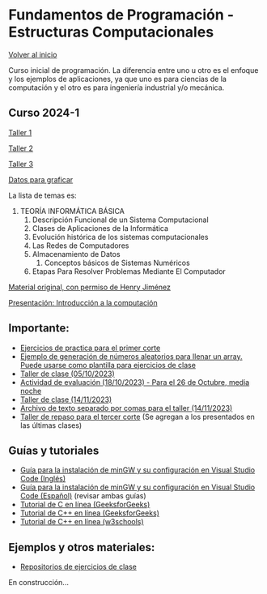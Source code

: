 # Fundamentos de Programación - Estructuras Computacionales

[Volver al inicio](./intro.md)

Curso inicial de programación.  La diferencia entre uno u otro es el enfoque y los ejemplos de aplicaciones, ya que uno es para ciencias de la computación y el otro es para ingeniería industrial y/o mecánica.

## Curso 2024-1

[Taller 1](./Taller1Repaso2024-1.pdf)

[Taller 2](./TallerRepaso2-2024-1.pdf)

[Taller 3](./TallerVectoresMat_2024-1.pdf)

[Datos para graficar](./SLOFEPB.xlsx)

La lista de temas es:

1. TEORÍA INFORMÁTICA BÁSICA
    1. Descripción Funcional de un Sistema Computacional
    2. Clases de Aplicaciones de la Informática
    3. Evolución histórica de los sistemas computacionales
    4. Las Redes de Computadores
    5. Almacenamiento de Datos
        1. Conceptos básicos de Sistemas Numéricos
    6. Etapas Para Resolver Problemas Mediante El Computador

[Material original, con permiso de Henry Jiménez](https://sites.google.com/view/fundamentosdeprogramacin2021-i/recursos?authuser=0)

[Presentación: Introducción a la computación](./intro_Fund.html)

## Importante:

* [Ejercicios de practica para el primer corte](./Taller1_22948_Repaso_2023-2.pdf)
* <a href="https://github.com/sergiogelvez/MaterialClases/blob/main/Programas%20Clase%202022-%5B1%202%5D/Fundamentos/aleat_plantilla.cpp" target="_blank">Ejemplo de generación de números aleatorios para llenar un array.  Puede usarse como plantilla para ejercicios de clase</a>
* [Taller de clase (05/10/2023)](./Taller2_2023-2.pdf)
* [Actividad de evaluación (18/10/2023) - Para el 26 de Octubre, media noche](./Evaluacion2_22948.pdf)
* [Taller de clase (14/11/2023)](./Taller14112023.pdf)
* [Archivo de texto separado por comas para el taller (14/11/2023)](./listaSalarios.csv)
* [Taller de repaso para el tercer corte](./TallerFinalRepaso.pdf) (Se agregan a los presentados en las últimas clases)

## Guías y tutoriales

* [Guía para la instalación de minGW y su configuración en Visual Studio Code (Inglés)](https://code.visualstudio.com/docs/cpp/config-mingw)
* [Guía para la instalación de minGW y su configuración en Visual Studio Code (Español)](https://dgvergel.blogspot.com/2019/08/integrando-vscode-mingw-w64-y-cmake.html) (revisar ambas guías)
* <a href="https://www.geeksforgeeks.org/c-programming-language/?ref=outind" target="_blank">Tutorial de C en línea (GeeksforGeeks)</a>
* <a href="https://www.geeksforgeeks.org/c-plus-plus/?ref=shm_outind" target="_blank">Tutorial de C++ en línea (GeeksforGeeks)</a>
* <a href="https://www.w3schools.com/cpp/default.asp" target="_blank">Tutorial de C++ en línea (w3schools)</a>

## Ejemplos y otros materiales:
* <a href="https://github.com/sergiogelvez/MaterialClases" target="_blank">Repositorios de ejercicios de clase</a>



En construcción...